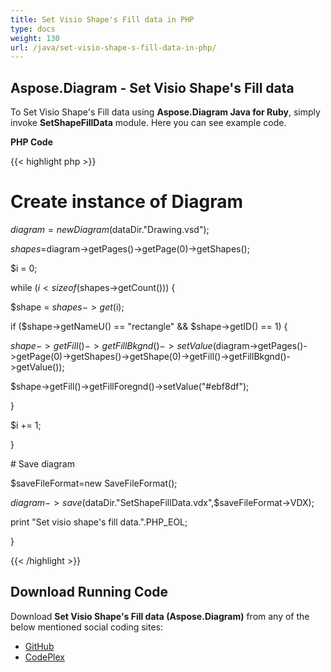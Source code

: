 ```yaml
---
title: Set Visio Shape's Fill data in PHP
type: docs
weight: 130
url: /java/set-visio-shape-s-fill-data-in-php/
---
```


## **Aspose.Diagram - Set Visio Shape's Fill data**
To Set Visio Shape's Fill data using **Aspose.Diagram Java for Ruby**, simply invoke **SetShapeFillData** module. Here you can see example code.

**PHP Code**

{{< highlight php >}}

 # Create instance of Diagram

$diagram = new Diagram($dataDir."Drawing.vsd");

$shapes=$diagram->getPages()->getPage(0)->getShapes();

$i = 0;

while ($i<sizeof($shapes->getCount())) {

$shape = $shapes->get($i);

if ($shape->getNameU() == "rectangle" && $shape->getID() == 1) {

$shape->getFill()->getFillBkgnd()->setValue($diagram->getPages()->getPage(0)->getShapes()->getShape(0)->getFill()->getFillBkgnd()->getValue());

$shape->getFill()->getFillForegnd()->setValue("#ebf8df");

}

$i += 1;

}

\# Save diagram

$saveFileFormat=new SaveFileFormat();

$diagram->save($dataDir."SetShapeFillData.vdx",$saveFileFormat->VDX);

print "Set visio shape's fill data.".PHP_EOL;

}

{{< /highlight >}}
## **Download Running Code**
Download **Set Visio Shape's Fill data (Aspose.Diagram)** from any of the below mentioned social coding sites:

- [GitHub](https://github.com/asposediagram/Aspose.Diagram-for-Java/blob/master/Plugins/Aspose_Diagram_Java_for_PHP/src/aspose/diagram/WorkingwithShapes/SetShapeFillData.php)
- [CodePlex](https://asposediagramjavaphp.codeplex.com/SourceControl/latest#src/aspose/diagram/WorkingwithShapes/SetShapeFillData.php)
